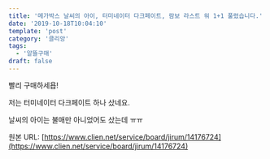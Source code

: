 ```yaml
---
title: '메가박스 날씨의 아이, 터미네이터 다크페이트, 람보 라스트 워 1+1 풀렸습니다.'
date: '2019-10-18T10:04:10'
template: 'post'
category: '클리앙'
tags: 
  - '알뜰구매'
draft: false
---
```


빨리 구매하세욥!

  

저는 터미네이터 다크페이트 하나 샀네요.

  

날씨의 아이는 불매만 아니었어도 샀는데 ㅠㅠ

원본 URL: [https://www.clien.net/service/board/jirum/14176724](https://www.clien.net/service/board/jirum/14176724)